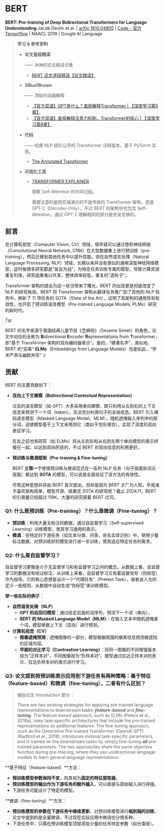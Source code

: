 # BERT

**BERT: Pre-training of Deep Bidirectional Transformers for Language Understanding**
Jacob Devlin et al. | [arXiv 1810.04805](https://arxiv.org/pdf/1810.04805) | [Code - 官方 Tensorflow](https://github.com/google-research/bert) | NAACL 2019 | Google AI Language

> **学习 & 参考资料**
>
> - **论文逐段精读**
>
>   —— 沐神的论文精读合集
>
>   - [BERT 论文逐段精读【论文精读】](https://www.bilibili.com/video/BV1PL411M7eQ/?share_source=copy_web&vd_source=e46571d631061853c8f9eead71bdb390)
>
> - **3Blue1Brown**
>
>   —— 顶级的动画解释
>
>   - [【官方双语】GPT是什么？直观解释Transformer | 【深度学习第5章】]( https://www.bilibili.com/video/BV13z421U7cs/?share_source=copy_web&vd_source=e46571d631061853c8f9eead71bdb390)
>   - [【官方双语】直观解释注意力机制，Transformer的核心 | 【深度学习第6章】](https://www.bilibili.com/video/BV1TZ421j7Ke/?share_source=copy_web)
>
> - **代码**
>
>   —— 哈佛 NLP 团队公开的 Transformer 注释版本，基于 PyTorch 实现。
>
>   - [The Annotated Transformer](https://nlp.seas.harvard.edu/annotated-transformer/)
>
> - **可视化工具**
>
>   - [TRANSFORMER EXPLAINER](https://poloclub.github.io/transformer-explainer/)
>
>     观察 Self-Attention 的中间过程。
>
>     需要注意的是网页端演示的不是传统的 Transformer 架构，而是 GPT-2（Decoder-Only），不过 BERT 的架构中也包含 Self-Attention，通过 GPT-2 理解相同的部分是完全足够的。

## 前言

在计算机视觉（Computer Vision, CV）领域，很早就可以通过卷积神经网络（Convolutional Neural Network, CNN）在大型数据集上进行预训练（pre-training），然后迁移到其他任务中以提升性能。但在自然语言处理（Natural Language Processing, NLP）领域，长期以来并没有类似的通用深度神经网络模型，这时候很多研究都是“各自为战”，为特定任务训练专属的模型，导致计算资源重复利用，研究成果难以共享，整体效率较低，重复的“造轮子”。

Transformer 架构的提出为这一状况带来了曙光，BERT 的出现更是彻底改变了 NLP 的研究格局。BERT 将 Transformer 架构从翻译任务推广到了其他的 NLP 任务中，刷新了 11 项任务的 SOTA（State of the Art），证明了其架构的通用性和有效性，也开启了预训练语言模型（Pre-trained Language Models, PLMs）研究的新时代。

> [!tip]
>
> BERT 的名字来源于美国经典儿童节目《芝麻街》（Sesame Street）的角色，论文中对应的全称为 **B**idirectional **E**ncoder **R**epresentations from **T**ransformer，即“基于 Transformer 架构的双向编码器表示”。是的，“硬凑名字”，类似地，BERT 的“前辈” **ELMo**（Embeddings from Language Models）也是如此，“学术严肃与幽默并存” :)

## 贡献

BERT 的主要贡献如下：

 - **双向上下文建模（Bidirectional Contextual Representation）**

   过去的语言模型（如 GPT）大多采用单向建模，即只利用从左到右的上下文信息来预测下一个词（token），无法充分利用句子的全局信息。BERT 引入掩码语言模型（Masked Language Model，MLM），随机遮掩输入序列中的部分词，迫使模型基于上下文来预测它（类似于完形填空），实现了深度的双向表征学习。

   在此之前也有研究（如 ELMo）将从左到右和从右到左两个单向模型的表示拼接在一起，以达到双向的目的，不过 BERT 对双向信息的利用更好。

 - **预训练与微调框架（Pre-training & Fine-tuning）**

   BERT 是**第一个**使用预训练与微调范式在一系列 NLP 任务（句子层面和词元层面）都达到 **SOTA** 的模型，可以说是全面验证了该方法的有效性。
   
   尽管这种思想并非由 BERT 首次提出，但却是因为 BERT 才广为人知，毕竟谁不喜欢架构简单、模型开源、结果还 SOTA 的研究呢？截止 2024.11，BERT 的引用量已经超过 118K，大量的研究摸着 BERT 过河。

### Q1: 什么是预训练（Pre-training）？什么是微调（Fine-tuning）？

- **预训练**：利用大量无标注的数据，通过自监督学习（Self-supervised Learning）训练模型，使其学习通用的表示。
- **微调**：在特定的下游任务（如文本分类、问答、命名实体识别）中，使用少量标注数据，对预训练好的模型进行进一步训练，使其适应特定任务的需求。

### Q2: 什么是自监督学习？

自监督学习更像是介于无监督学习和有监督学习之间的概念，从数据上看，自监督学习的数据没有经过标注，从训练上来看，自监督学习又有着监督信号（伪标签）作为指导。它的核心思想是设计一个“代理任务”（Pretext Task），或者说人为的定义一些规则，从数据中自动生成“伪标签”来训练模型。

**举一些实际的例子**：

- **自然语言处理（NLP）**
  - **GPT 的自回归模型**：通过给定前面的词序列，预测下一个词（单向）。
  - **BERT 的 Masked Language Model（MLM）**：在输入文本中随机遮掩某个词，模型根据上下文（双向）进行预测。
- **计算机视觉（CV）**
  - **图像遮掩预测**：遮掩图像的一部分，模型根据周围的像素信息预测被遮挡的区域内容。
  - **早期的对比学习（Contrastive Learning）**：将同一图像的不同增强版本视为“正样本对”，不同图像视为“负样本对”。模型通过拉近正样本对的表示、拉远负样本对的表示进行学习。

### Q3: 论文提到将预训练表示应用到下游任务有两种策略：基于特征（feature-based）和微调（fine-tuning），二者有什么区别？

> 摘自论文 Introduction 部分：
>
> There are two existing strategies for applying pre-trained language representations to downstream tasks: ***feature-based*** and ***fine-tuning***. 
> The feature-based approach, such as ELMo (Peters et al., 2018a), uses task-specific architectures that include the pre-trained representations as additional features. 
> The fine-tuning approach, such as the Generative Pre-trained Transformer (OpenAI GPT) (Radford et al., 2018), introduces minimal task-specific parameters, and is trained on the downstream tasks by simply fine-tuning ***all*** pre-trained parameters. 
> The two approaches share the same objective function during pre-training, where they use unidirectional language models to learn general language representations.

**基于特征（feature-based）**方法：

- **预训练模型参数保持不变**，将其视为**固定的特征提取器**。
- **预训练模型的输出作为下游任务的额外输入**，可以直接与原始输入进行拼接。
- 下游任务可能设计了特定的模型。

**微调（fine-tuning）**方法：

- **预训练模型的参数在下游任务中继续更新**，对预训练模型进行**端到端的训练**，论文中提到的是全量微调，不过现在实际应用中微调也分很多种。
- 下游任务中，只需在预训练模型顶部添加少量的任务特定参数（如分类层）。

